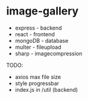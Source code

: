 # image-gallery

- express - backend
- react - frontend
- mongoDB - database
- multer - fileupload
- sharp - imagecompression

TODO:
- axios max file size
- style progressbar
- index.js in /util (backend)
